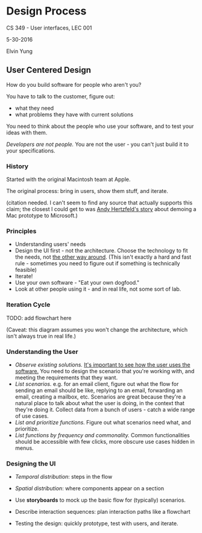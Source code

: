 # Design Process

CS 349 - User interfaces, LEC 001

5-30-2016

Elvin Yung

## User Centered Design

How do you build software for people who aren't you?

You have to talk to the customer, figure out:
* what they need
* what problems they have with current solutions

You need to think about the people who use your software, and to test your ideas with them.

*Developers are not people.* You are not the user - you can't just build it to your specifications.

### History

Started with the original Macintosh team at Apple.

The original process: bring in users, show them stuff, and iterate.

(citation needed. I can't seem to find any source that actually supports this claim; the closest I could get to was [Andy Hertzfeld's story](http://www.folklore.org/StoryView.py?project=Macintosh&story=Shut_Up.txt) about demoing a Mac prototype to Microsoft.)

### Principles
* Understanding users' needs
* Design the UI first - not the architecture. Choose the technology to fit the needs, not [the other way around](http://www.mongodb-is-web-scale.com/). (This isn't exactly a hard and fast rule - sometimes you need to figure out if something is technically feasible)
* Iterate!
* Use your own software - "Eat your own dogfood."
* Look at other people using it - and in real life, not some sort of lab.

### Iteration Cycle

TODO: add flowchart here

(Caveat: this diagram assumes you won't change the architecture, which isn't always true in real life.)

### Understanding the User
* *Observe existing solutions.* [It's important to see how the user uses the software.](http://javlaskitsystem.se/2012/02/whats-the-waiter-doing-with-the-computer-screen/) You need to design the scenario that you're working with, and meeting the requirements that they want.
* *List scenarios.* e.g. for an email client, figure out what the flow for sending an email should be like, replying to an email, forwarding an email, creating a mailbox, etc. Scenarios are great because they're a natural place to talk about what the user is doing, in the context that they're doing it. Collect data from a bunch of users - catch a wide range of use cases.
* *List and prioritize functions.* Figure out what scenarios need what, and prioritize.
* *List functions by frequency and commonality.* Common functionalities should be accessible with few clicks, more obscure use cases hidden in menus.

### Designing the UI
* *Temporal distribution*: steps in the flow
* *Spatial distribution*: where components appear on a section

* Use **storyboards** to mock up the basic flow for (typically) scenarios.
* Describe interaction sequences: plan interaction paths like a flowchart
* Testing the design: quickly prototype, test with users, and iterate.
